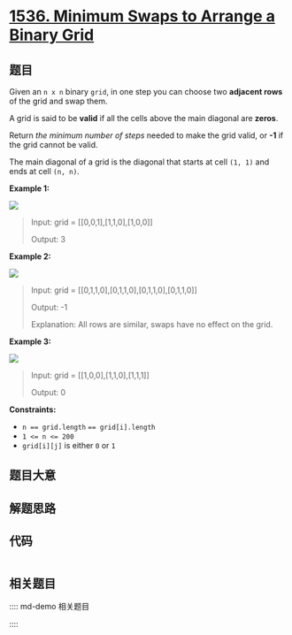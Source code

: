 # [1536. Minimum Swaps to Arrange a Binary Grid](https://leetcode.com/problems/minimum-swaps-to-arrange-a-binary-grid)

## 题目

Given an `n x n` binary `grid`, in one step you can choose two **adjacent
rows** of the grid and swap them.

A grid is said to be **valid** if all the cells above the main diagonal are
**zeros**.

Return _the minimum number of steps_ needed to make the grid valid, or **-1**
if the grid cannot be valid.

The main diagonal of a grid is the diagonal that starts at cell `(1, 1)` and
ends at cell `(n, n)`.



**Example 1:**

![](https://assets.leetcode.com/uploads/2020/07/28/fw.jpg)

> Input: grid = [[0,0,1],[1,1,0],[1,0,0]]
> 
> Output: 3

**Example 2:**

![](https://assets.leetcode.com/uploads/2020/07/16/e2.jpg)

> Input: grid = [[0,1,1,0],[0,1,1,0],[0,1,1,0],[0,1,1,0]]
> 
> Output: -1
> 
> Explanation: All rows are similar, swaps have no effect on the grid.

**Example 3:**

![](https://assets.leetcode.com/uploads/2020/07/16/e3.jpg)

> Input: grid = [[1,0,0],[1,1,0],[1,1,1]]
> 
> Output: 0

**Constraints:**

  * `n == grid.length` `== grid[i].length`
  * `1 <= n <= 200`
  * `grid[i][j]` is either `0` or `1`


## 题目大意

## 解题思路

## 代码

```javascript

```

## 相关题目

:::: md-demo 相关题目

::::
